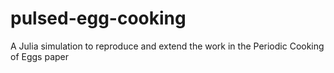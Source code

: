 # pulsed-egg-cooking
A Julia simulation to reproduce and extend the work in the Periodic Cooking of Eggs paper
